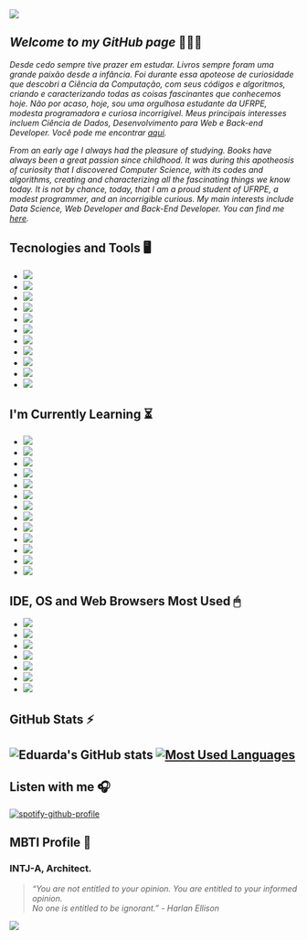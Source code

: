 <img src="https://i.redd.it/13cfm6uzvv271.png" />

## **_Welcome to my GitHub page_** 👩🏾‍💻 

_Desde cedo sempre tive prazer em estudar. Livros sempre foram uma grande paixão desde a infância. Foi durante essa apoteose de curiosidade que descobri a Ciência da Computação, com seus códigos e algoritmos, criando e caracterizando todas as coisas fascinantes que conhecemos hoje. Não por acaso, hoje, sou uma orgulhosa estudante da UFRPE, modesta programadora e curiosa incorrigível. Meus principais interesses incluem Ciência de Dados, Desenvolvimento para Web e Back-end Developer. Você pode me encontrar [aqui](https://linktr.ee/eduarda.alves)._

_From an early age I always had the pleasure of studying. Books have always been a great passion since childhood. It was during this apotheosis of curiosity that I discovered Computer Science, with its codes and algorithms, creating and characterizing all the fascinating things we know today. It is not by chance, today, that I am a proud student of UFRPE, a modest programmer, and an incorrigible curious. My main interests include Data Science, Web Developer and Back-End Developer. You can find me [here](https://linktr.ee/eduarda.alves)._ 

## Tecnologies and Tools 🖥

- <img src="https://img.shields.io/badge/Git-F05032?style=for-the-badge&logo=git&logoColor=white" /> 
- <img src="https://img.shields.io/badge/Java-ED8B00?style=for-the-badge&logo=java&logoColor=white" /> 
- <img src="https://img.shields.io/badge/C-00599C?style=for-the-badge&logo=c&logoColor=white" /> 
- <img src="https://img.shields.io/badge/JavaScript-323330?style=for-the-badge&logo=javascript&logoColor=F7DF1E" /> 
- <img src="https://img.shields.io/badge/CSS3-1572B6?style=for-the-badge&logo=css3&logoColor=white" /> 
- <img src="https://img.shields.io/badge/HTML5-E34F26?style=for-the-badge&logo=html5&logoColor=white" /> 
- <img src="https://img.shields.io/badge/.NET-5C2D91?style=for-the-badge&logo=dot-net&logoColor=white" /> 
- <img src="https://img.shields.io/badge/Markdown-000000?style=for-the-badge&logo=markdown&logoColor=white" /> 
- <img src="https://img.shields.io/badge/Bootstrap-563D7C?style=for-the-badge&logo=bootstrap&logoColor=white" /> 
- <img src="https://img.shields.io/badge/Spring-6DB33F?style=for-the-badge&logo=spring&logoColor=white" /> 
- <img src="https://img.shields.io/badge/Microsoft-666666?style=for-the-badge&logo=microsoft&logoColor=white" /> 

## I'm Currently Learning ⏳ 

- <img src="https://img.shields.io/badge/Python-3776AB?style=for-the-badge&logo=python&logoColor=white" /> 
- <img src="https://img.shields.io/badge/C%23-239120?style=for-the-badge&logo=c-sharp&logoColor=white" /> 
- <img src="https://img.shields.io/badge/Java-ED8B00?style=for-the-badge&logo=java&logoColor=white" /> 
- <img src="https://img.shields.io/badge/Kotlin-0095D5?&style=for-the-badge&logo=kotlin&logoColor=white" /> 
- <img src="https://img.shields.io/badge/Dart-0175C2?style=for-the-badge&logo=dart&logoColor=white" /> 
- <img src="https://img.shields.io/badge/Ruby-CC342D?style=for-the-badge&logo=ruby&logoColor=white" /> 
- <img src="https://img.shields.io/badge/MySQL-00000F?style=for-the-badge&logo=mysql&logoColor=white" /> 
- <img src="https://img.shields.io/badge/Microsoft%20SQL%20Sever-CC2927?style=for-the-badge&logo=microsoft%20sql%20server&logoColor=white" /> 
- <img src="https://img.shields.io/badge/Flutter-02569B?style=for-the-badge&logo=flutter&logoColor=white" /> 
- <img src="https://img.shields.io/badge/.NET-5C2D91?style=for-the-badge&logo=dot-net&logoColor=white" /> 
- <img src="https://img.shields.io/badge/Angular-DD0031?style=for-the-badge&logo=angular&logoColor=white" /> 
- <img src="https://img.shields.io/badge/AngularJS-E23237?style=for-the-badge&logo=angularjs&logoColor=white" /> 
- <img src="https://img.shields.io/badge/Ruby_on_Rails-CC0000?style=for-the-badge&logo=ruby-on-rails&logoColor=white" />

## IDE, OS and Web Browsers Most Used 🖱 

- <img src="https://img.shields.io/badge/Firefox_Browser-FF7139?style=for-the-badge&logo=Firefox-Browser&logoColor=white" /> 
- <img src="https://img.shields.io/badge/Linux_Mint-87CF3E?style=for-the-badge&logo=linux-mint&logoColor=white" /> 
- <img src="https://img.shields.io/badge/Windows-0078D6?style=for-the-badge&logo=windows&logoColor=white" /> 
- <img src="https://img.shields.io/badge/Microsoft_Edge-0078D7?style=for-the-badge&logo=Microsoft-edge&logoColor=white" /> 
- <img src="https://img.shields.io/badge/Opera-FF1B2D?style=for-the-badge&logo=Opera&logoColor=white" /> 
- <img src="https://img.shields.io/badge/IntelliJIDEA-000000.svg?style=for-the-badge&logo=intellij-idea&logoColor=white" /> 
- <img src="https://img.shields.io/badge/Visual_Studio_Code-0078D4?style=for-the-badge&logo=visual%20studio%20code&logoColor=white" />


## GitHub Stats ⚡️

## ![Eduarda's GitHub stats](https://github-readme-stats.vercel.app/api?username=saintravi&show_icons=true&theme=gotham) [![Most Used Languages](https://github-readme-stats.vercel.app/api/top-langs/?username=saintravi&layout=compact&theme=gotham)](https://github.com/saintravi/github-readme-stats)

## Listen with me 🎧
[![spotify-github-profile](https://spotify-github-profile.vercel.app/api/view?uid=dudzzle&cover_image=true&theme=novatorem)](https://github.com/kittinan/spotify-github-profile) 

## MBTI Profile 🔎

### INTJ-A, Architect. 
> _“You are not entitled to your opinion. 
You are entitled to your informed opinion.                       
No one is entitled to be ignorant.” - Harlan Ellison_

<img src="https://i.redd.it/zr90lvihdw271.png" /> 
